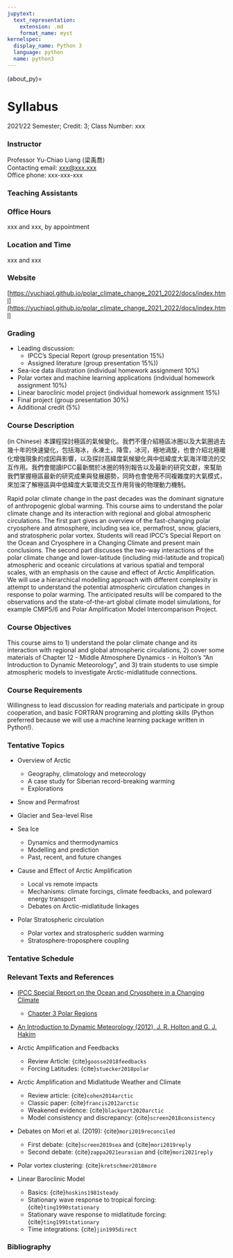 ```yaml
---
jupytext:
  text_representation:
    extension: .md
    format_name: myst
kernelspec:
  display_name: Python 3
  language: python
  name: python3
---
```


(about_py)=

# Syllabus

2021/22 Semester; Credit: 3; Class Number: xxx

### Instructor
Professor Yu-Chiao Liang (梁禹喬)<br>
Contacting email: xxx@xxx.xxx<br>
Office phone: xxx-xxx-xxx<br>

### Teaching Assistants

### Office Hours
xxx and xxx, by appointment 

### Location and Time
xxx and xxx

### Website
[https://yuchiaol.github.io/polar_climate_change_2021_2022/docs/index.html](https://yuchiaol.github.io/polar_climate_change_2021_2022/docs/index.html)

### Grading
- Leading discussion: 
  - IPCC’s Special Report (group presentation 15%)
  - Assigned literature (group presentation 15%))
- Sea-ice data illustration (individual homework assignment 10%)
- Polar vortex and machine learning applications (individual homework assignment 10%)
- Linear baroclinic model project (individual homework assignment 15%)
- Final project (group presentation 30%)
- Additional credit (5%)

### Course Description

(in Chinese) 本課程探討極區的氣候變化。我們不僅介紹極區冰圈以及大氣圈過去幾十年的快速變化，包括海冰，永凍土，降雪，冰河，極地渦旋，也會介紹北極暖化增強現象的成因與影響，以及探討高緯度氣候變化與中低緯度大氣海洋環流的交互作用。我們會閱讀IPCC最新關於冰圈的特別報告以及最新的研究文獻，來幫助我們掌握極區最新的研究成果與發展趨勢，同時也會使用不同複雜度的大氣模式，來加深了解極區與中低緯度大氣環流交互作用背後的物理動力機制。

Rapid polar climate change in the past decades was the dominant signature of anthropogenic global warming. This course aims to understand the polar climate change and its interaction with regional and global atmospheric circulations. The first part gives an overview of the fast-changing polar cryosphere and atmosphere, including sea ice, permafrost, snow, glaciers, and stratospheric polar vortex. Students will read IPCC’s Special Report on the Ocean and Cryosphere in a Changing Climate and present main conclusions. The second part discusses the two-way interactions of the polar climate change and lower-latitude (including mid-latitude and tropical) atmospheric and oceanic circulations at various spatial and temporal scales, with an emphasis on the cause and effect of Arctic Amplification. We will use a hierarchical modelling approach with different complexity in attempt to understand the potential atmospheric circulation changes in response to polar warming. The anticipated results will be compared to the observations and the state-of-the-art global climate model simulations, for example CMIP5/6 and Polar Amplification Model Intercomparison Project.

### Course Objectives
This course aims to 1) understand the polar climate change and its interaction with regional and global atmospheric circulations, 2) cover some materials of Chapter 12 - Middle Atmosphere Dynamics - in Holton’s “An Introduction to Dynamic Meteorology”, and 3) train students to use simple atmospheric models to investigate Arctic-midlatitude connections. 

### Course Requirements
Willingness to lead discussion for reading materials and participate in group cooperation, and basic FORTRAN programing and plotting skills (Python preferred because we will use a machine learning package written in Python!). 

### Tentative Topics
- Overview of Arctic
  - Geography, climatology and meteorology
  - A case study for Siberian record-breaking warming
  - Explorations

- Snow and Permafrost

- Glacier and Sea-level Rise

- Sea Ice 
  - Dynamics and thermodynamics
  - Modelling and prediction
  - Past, recent, and future changes

- Cause and Effect of Arctic Amplification
  - Local vs remote impacts
  - Mechanisms: climate forcings, climate feedbacks, and poleward energy transport
  - Debates on Arctic-midlatitude linkages

- Polar Stratospheric circulation
  - Polar vortex and stratospheric sudden warming
  - Stratosphere-troposphere coupling

### Tentative Schedule

### Relevant Texts and References
- [IPCC Special Report on the Ocean and Cryosphere in a Changing Climate](https://www.ipcc.ch/srocc)
  - [Chapter 3 Polar Regions](https://www.ipcc.ch/srocc/chapter/chapter-3-2/)

- [An Introduction to Dynamic Meteorology (2012), J. R. Holton and G. J. Hakim](https://www.amazon.com/Introduction-Dynamic-Meteorology-International-Geophysics/dp/0123848660/ref=asc_df_0123848660/?tag=hyprod-20&linkCode=df0&hvadid=312091458201&hvpos=&hvnetw=g&hvrand=14614331955549249595&hvpone=&hvptwo=&hvqmt=&hvdev=c&hvdvcmdl=&hvlocint=&hvlocphy=9003483&hvtargid=pla-465623449605&psc=1&tag=&ref=&adgrpid=63669393113&hvpone=&hvptwo=&hvadid=312091458201&hvpos=&hvnetw=g&hvrand=14614331955549249595&hvqmt=&hvdev=c&hvdvcmdl=&hvlocint=&hvlocphy=9003483&hvtargid=pla-465623449605)

- Arctic Amplification and Feedbacks
  - Review Article: {cite}`goosse2018feedbacks`
  - Forcing Latitudes: {cite}`stuecker2018polar`

- Arctic Amplification and Midlatitude Weather and Climate
  - Review article: {cite}`cohen2014arctic`
  - Classic paper: {cite}`francis2012arctic`
  - Weakened evidence: {cite}`blackport2020arctic`
  - Model consistency and discrepancy: {cite}`screen2018consistency`

- Debates on Mori et al. (2019): {cite}`mori2019reconciled`
  - First debate: {cite}`screen2019sea` and {cite}`mori2019reply`
  - Second debate: {cite}`zappa2021eurasian` and {cite}`mori2021reply`

- Polar vortex clustering: {cite}`kretschmer2018more`

- Linear Baroclinic Model
  - Basics: {cite}`hoskins1981steady`
  - Stationary wave response to tropical forcing: {cite}`ting1990stationary`
  - Stationary wave response to midlatitude forcing: {cite}`ting1991stationary`
  - Time integrations: {cite}`jin1995direct`

### Bibliography

```{bibliography} ../_bibliography/references.bib
```


